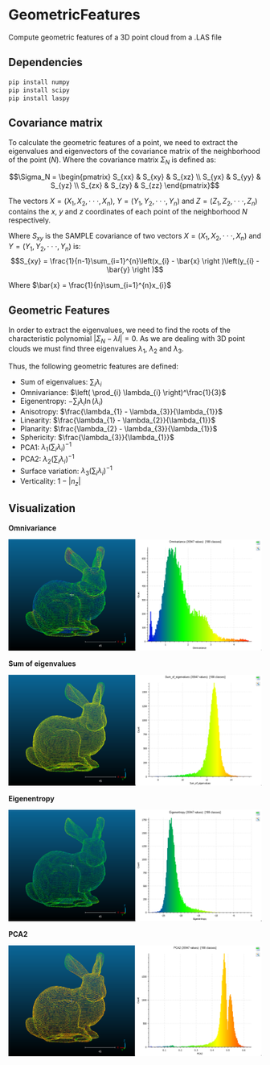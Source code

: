 # GeometricFeatures
Compute geometric features of a 3D point cloud from a .LAS file

## Dependencies
```
pip install numpy
pip install scipy
pip install laspy
```

## Covariance matrix

To calculate the geometric features of a point, we need to extract the eigenvalues and eigenvectors of the covariance matrix of the neighborhood of the point ($N$). Where the covariance matrix $\Sigma_N$ is defined as:

$$\Sigma_N = \begin{pmatrix}
 S_{xx} & S_{xy} & S_{xz} \\ 
 S_{yx} & S_{yy} & S_{yz} \\ 
 S_{zx} & S_{zy} & S_{zz}
\end{pmatrix}$$

The vectors $X = (X_{1}, X_{2}, \cdot \cdot \cdot, X_{n})$, $Y = (Y_{1}, Y_{2}, \cdot \cdot \cdot, Y_{n})$ and $Z = (Z_{1}, Z_{2}, \cdot \cdot \cdot, Z_{n})$ contains the $x$, $y$ and $z$ coordinates of each point of the neighborhood $N$ respectively.

Where $S_{xy}$ is the SAMPLE covariance of two vectors $X = (X_{1}, X_{2}, \cdot \cdot \cdot, X_{n})$ and $Y = (Y_{1}, Y_{2}, \cdot \cdot \cdot, Y_{n})$ is:
$$S_{xy} = \frac{1}{n-1}\sum_{i=1}^{n}\left(x_{i} - \bar{x} \right )\left(y_{i} - \bar{y} \right )$$

Where $\bar{x} = \frac{1}{n}\sum_{i=1}^{n}x_{i}$

## Geometric Features

In order to extract the eigenvalues, we need to find the roots of the characteristic polynomial $\left| \Sigma_N - \lambda I \right| = 0$. As we are dealing with 3D point clouds we must find three eigenvalues $\lambda_{1}$, $\lambda_{2}$ and $\lambda_{3}$.

Thus, the following geometric features are defined:

* Sum of eigenvalues: $\sum_{i} \lambda_{i}$
* Omnivariance: $\left( \prod_{i} \lambda_{i} \right)^\frac{1}{3}$
* Eigenentropy: $-\sum_{i}\lambda_{i}\ln\left( \lambda_{i} \right )$
* Anisotropy: $\frac{\lambda_{1} - \lambda_{3}}{\lambda_{1}}$
* Linearity: $\frac{\lambda_{1} - \lambda_{2}}{\lambda_{1}}$
* Planarity: $\frac{\lambda_{2} - \lambda_{3}}{\lambda_{1}}$
* Sphericity: $\frac{\lambda_{3}}{\lambda_{1}}$
* PCA1: $\lambda_{1}\left ( \sum _{i} \lambda_{i} \right )^{-1}$
* PCA2: $\lambda_{2}\left ( \sum _{i} \lambda_{i} \right )^{-1}$
* Surface variation: $\lambda_{3}\left ( \sum _{i} \lambda_{i} \right )^{-1}$
* Verticality: $1 - \left | n_{z} \right |$

## Visualization

**Omnivariance**

![](img/omnivariance.png)

**Sum of eigenvalues**

![](img/sumEigenvalues.png)

**Eigenentropy**

![](img/eigenentropy.png)

**PCA2**

![](img/pca2.png)